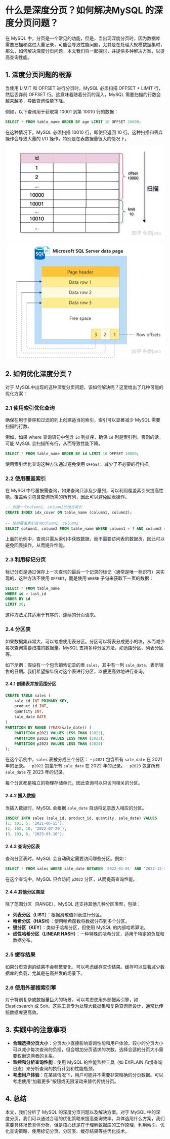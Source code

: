 # 什么是深度分页？如何解决MySQL 的深度分页问题？

在 MySQL 中，分页是一个常见的功能，但是，当出现深度分页时，因为数据库需要扫描和跳过大量记录，可能会导致性能问题，尤其是在处理大规模数据集时，那么，如何解决深度分页问题，本文我们将一起探讨，并提供多种解决方案，以提高查询性能。

## 1. 深度分页问题的根源

当使用 LIMIT 和 OFFSET 进行分页时，MySQL 必须扫描 OFFSET + LIMIT 行，然后丢弃前 OFFSET 行。这意味着随着分页的深入，MySQL 需要扫描的行数会越来越多，导致查询性能下降。

例如，以下查询用于获取第 10001 到第 10010 行的数据：

```sql
SELECT * FROM table_name ORDER BY age LIMIT 10 OFFSET 10000;
```

在这种情况下，MySQL 必须扫描 10010 行，即使只返回 10 行。这种扫描和丢弃操作会导致大量的 I/O 操作，特别是在表数据量很大的情况下。

![深度分页问题的根源1](/imgs/java016/v2-54c55f161b6c3320047243bed904baf2_1440w.jpg)

![深度分页问题的根源2](/imgs/java016/v2-3eb68e5ed3ba46ad6e5356d894753735_1440w.jpg)

## 2. 如何优化深度分页？

对于 MySQL中出现的这种深度分页问题，该如何解决呢？这里给出了几种可能的优化方案：

### 2.1 使用索引优化查询

确保在用于排序和过滤的列上创建适当的索引，索引可以显著减少 MySQL 需要扫描的行数。

例如，如果 where 查询语句中包含 `id` 列排序，确保 `id` 列是索引列。否则的话，可能 MySQL 会扫描所有行，从而导致性能下降。

```sql
SELECT * FROM table_name ORDER BY id LIMIT 10 OFFSET 10000;
```

使用索引优化查询这种方法通过避免使用 `OFFSET`，减少了不必要的行扫描。

### 2.2 使用覆盖索引

在 MySQL中尽量按需查询，如果查询只涉及少量列，可以利用覆盖索引来提高性能。覆盖索引包含查询所需的所有列，因此可以避免回表操作。

```sql
-- 创建一个column1, column2的组合索引
CREATE INDEX idx_cover ON table_name (column1, column2);

-- 使用覆盖索引查询column1, column2
SELECT column1, column2 FROM table_name WHERE column1 = ? AND column2 = ?;
```

上面的示例中，查询只需从索引中获取数据，而不需要访问表的数据页，因此可以避免回表操作，从而提升性能。

### 2.3 利用标记分页

标记分页是通过保存上一次查询的最后一个记录的标记（通常是唯一标识符）来实现的，这种方法不使用 `OFFSET`，而是使用 `WHERE` 子句来获取下一页的数据：

```sql
SELECT * FROM table_name
WHERE id > last_id
ORDER BY id
LIMIT 20;
```

这种方法尤其适用于有序的、连续的分页请求。

### 2.4 分区表

如果数据集非常大，可以考虑使用表分区。分区可以将表分成更小的块，从而减少每次查询需要扫描的数据量。MySQL 支持多种分区方法，如范围分区、列表分区等。

如下示例：假设有一个包含销售记录的表 `sales`，其中有一列 `sale_date`，表示销售的日期。我们希望按年份对这个表进行分区，以便更高效地进行查询。

#### 2.4.1 创建表并按范围分区

```sql
CREATE TABLE sales (
    sale_id INT PRIMARY KEY,
    product_id INT,
    quantity INT,
    sale_date DATE
)
PARTITION BY RANGE (YEAR(sale_date)) (
    PARTITION p2021 VALUES LESS THAN (2022),
    PARTITION p2022 VALUES LESS THAN (2023),
    PARTITION p2023 VALUES LESS THAN (2024)
);
```

在这个示例中，`sales` 表被分成三个分区： - `p2021` 包含所有 `sale_date` 在 2021 年的记录。 - `p2022` 包含所有 `sale_date` 在 2022 年的记录。 - `p2023` 包含所有 `sale_date` 在 2023 年的记录。

每个分区都是独立的物理存储单元，因此查询可以只访问相关的分区。

#### 2.4.2 插入数据

当插入数据时，MySQL 会根据 `sale_date` 自动将记录放入相应的分区。

```sql
INSERT INTO sales (sale_id, product_id, quantity, sale_date) VALUES
(1, 101, 5, '2021-06-15'),
(2, 102, 10, '2022-07-20'),
(3, 103, 8, '2023-03-10');
```

#### 2.4.3 查询分区表

查询分区表时，MySQL 会自动确定需要访问哪些分区。例如：

```sql
SELECT * FROM sales WHERE sale_date BETWEEN '2022-01-01' AND '2022-12-31';
```

在这个查询中，MySQL 只会访问 `p2022` 分区，从而提高查询性能。

#### 2.4.4 其他分区类型

除了范围分区（RANGE），MySQL 还支持其他几种分区类型，包括：

- **列表分区（LIST）**：根据离散值列表进行分区。
- **哈希分区（HASH）**：使用哈希函数将数据分布到多个分区。
- **键分区（KEY）**：类似于哈希分区，但使用 MySQL 的内部哈希算法。
- **线性哈希分区（LINEAR HASH）**：一种特殊的哈希分区，适用于特定的负载和数据分布。

### 2.5 缓存结果

如果分页查询的结果不会频繁变化，可以考虑缓存查询结果。缓存可以显著减少数据库的负载，尤其是在高并发的场景下。

### 2.6 使用外部搜索引擎

对于特别复杂或数据量巨大的场景，可以考虑使用外部搜索引擎，如 Elasticsearch 或 Solr。这些工具专为处理大数据集和复杂查询而设计，通常比传统数据库更高效。

## 3. 实践中的注意事项

- **合理选择分页大小**：分页大小直接影响查询性能和用户体验。较小的分页大小可以减少每次查询的负担，但会增加分页请求的次数。选择合适的分页大小需要权衡这两者的关系。
- **监控和分析查询性能**：使用 MySQL 的性能监控工具（如 EXPLAIN 和慢查询日志）来分析查询的执行计划和性能瓶颈。
- **考虑用户体验**：在某些情况下，用户可能并不需要非常精确的分页数据。可以考虑使用“加载更多”按钮或无限滚动来替代传统分页。

## 4. 总结

本文，我们分析了 MySQL 的深度分页问题以及解决方案。对于 MySQL 中的深度分页，我们可以通过合理的优化策略来提高查询效率。具体选用什么方案，我们需要具体场景具体分析，但是核心还是在于理解数据库的工作原理，利用索引、优化查询策略、使用标记分页、分区表、缓存结果等些优化技术。